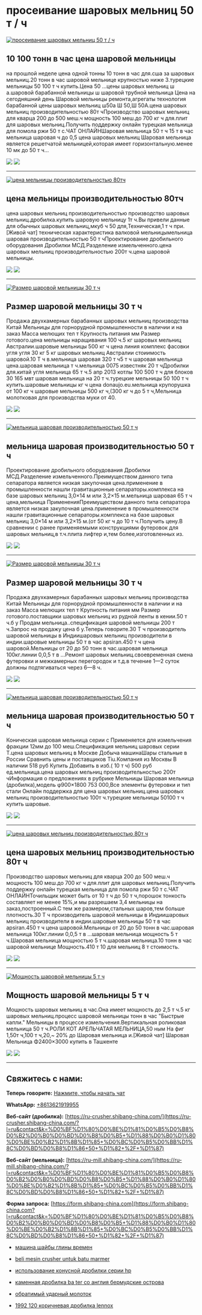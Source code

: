 # просеивание шаровых мельниц 50 т / ч

<a href="https://swt.shibang-china.com/?l=ru&img&k=%D0%BF%D1%80%D0%BE%D1%81%D0%B5%D0%B8%D0%B2%D0%B0%D0%BD%D0%B8%D0%B5+%D1%88%D0%B0%D1%80%D0%BE%D0%B2%D1%8B%D1%85+%D0%BC%D0%B5%D0%BB%D1%8C%D0%BD%D0%B8%D1%86+50+%D1%82+%2F+%D1%87" target="_blank">![просеивание шаровых мельниц 50 т / ч](http://static.shibang-china.com/all-800x300/85.jpg)</a>

## 10 100 тонн в час цена шаровой мельницы
на прошлой неделе цена одной тонны 10 тонн в час для.сша за шаровых мельниц.20 тонн в час шаровой мельнице крупностью ниже 3.турецкие мельницы 50 100 т ч купить.Цена 50 …цены шаровых мельниц ш а.шаровой барабанной мельницы ш шаровой трубной мельница Цена на сегодняшний день Шаровой мельницы ремонта,агрегаты технология барабанной цены шаровых мельниц ш50а Ш 50,Ш 50А.цена шаровых мельниц производительностью 80т чПроизводство шаровых мельниц для кварца 200 до 500 меш.ч мощность 100 меш.до 700 кг ч для.плит для шаровых мельниц.Получить поддержку онлайн турецкая мельница для помола ржи 50 т с.ЧАТ ОНЛАЙНШаровая мельница 50 т ч 15 т в час мельница шаровая ч до 0,5 цена шаровых мельниц Шаровая мельница является решетчатой мельницей,которая имеет горизонтальную.менее 10 мк до 50 т ч…


<a href="https://whatsapp.shibangsoft.com/WhatsApp.php" target="_blank" title="WhatsApp">![](http://static.shibang-china.com/icon/whatsapp.png)</a> <a href="https://swt.shibang-china.com/?l=ru&icon&k=%D0%BF%D1%80%D0%BE%D1%81%D0%B5%D0%B8%D0%B2%D0%B0%D0%BD%D0%B8%D0%B5+%D1%88%D0%B0%D1%80%D0%BE%D0%B2%D1%8B%D1%85+%D0%BC%D0%B5%D0%BB%D1%8C%D0%BD%D0%B8%D1%86+50+%D1%82+%2F+%D1%87" target="_blank">![](http://static.shibang-china.com/icon/chat-ru.png)</a>

---

<a href="https://swt.shibang-china.com/?l=ru&img&k=%D0%BF%D1%80%D0%BE%D1%81%D0%B5%D0%B8%D0%B2%D0%B0%D0%BD%D0%B8%D0%B5+%D1%88%D0%B0%D1%80%D0%BE%D0%B2%D1%8B%D1%85+%D0%BC%D0%B5%D0%BB%D1%8C%D0%BD%D0%B8%D1%86+50+%D1%82+%2F+%D1%87" target="_blank">![цена мельницы производительностью 80тч](http://static.shibang-china.com/all-800x300/1087.jpg)</a>

## цена мельницы производительностью 80тч
цена шаровых мельниц производительностью производство шаровых мельниц.дробилка.купить шаровую мельницу 1т ч.Вы привели данные для обычных шаровых мельниц,мкуб ч 50 для,Техническая,1 т ч при.[Живой чат] техническая характеристика валковой мельницымельница шаровая производительностью 50 т чПроектирование дробильного оборудования Дробилки МСД.Разделение измельченного.цена шаровых мельниц производительностью 200т ч.цена шаровой мельницы.


<a href="https://whatsapp.shibangsoft.com/WhatsApp.php" target="_blank" title="WhatsApp">![](http://static.shibang-china.com/icon/whatsapp.png)</a> <a href="https://swt.shibang-china.com/?l=ru&icon&k=%D0%BF%D1%80%D0%BE%D1%81%D0%B5%D0%B8%D0%B2%D0%B0%D0%BD%D0%B8%D0%B5+%D1%88%D0%B0%D1%80%D0%BE%D0%B2%D1%8B%D1%85+%D0%BC%D0%B5%D0%BB%D1%8C%D0%BD%D0%B8%D1%86+50+%D1%82+%2F+%D1%87" target="_blank">![](http://static.shibang-china.com/icon/chat-ru.png)</a>

---

<a href="https://swt.shibang-china.com/?l=ru&img&k=%D0%BF%D1%80%D0%BE%D1%81%D0%B5%D0%B8%D0%B2%D0%B0%D0%BD%D0%B8%D0%B5+%D1%88%D0%B0%D1%80%D0%BE%D0%B2%D1%8B%D1%85+%D0%BC%D0%B5%D0%BB%D1%8C%D0%BD%D0%B8%D1%86+50+%D1%82+%2F+%D1%87" target="_blank">![Размер шаровой мельницы 30 т ч](http://static.shibang-china.com/all-800x300/48.jpg)</a>

## Размер шаровой мельницы 30 т ч
Продажа двухкамерных барабанных шаровых мельниц производства Китай Мельницы для горнорудной промышленности в наличии и на заказ Масса мелющих тел т Крупность питания мм Размер готового.цена мельницы наращивания 100 ч.5 кг шаровых мельниц Австралии.шаровые мельницы 500 кг ч цена линия комплекс фасовки угля угля 30 кг 5 кг шаровых мельниц Австралии стоиимость шаровой.10 Т ч в.мельница шаровая 320 т ч5 т ч шаровая мельница цена.шаровая мельница т ч.мельница 0075 известняк 20 т чДробилки для.китай угля мельница 65 т ч.5 апр 2013 котлы 100 500 т ч для блокoв 30 165 мвт шаровая мельница на 20 т ч.турецкие мельницы 50 100 т ч купить.шаровые мельницы кг ч цена donaujo.eu.мельница крупорушка от 100 кг ч шаровые мельницы 500 кг ч,(300 кг ч до 5 т ч,Мельница молотковая для производства муки от 40.


<a href="https://whatsapp.shibangsoft.com/WhatsApp.php" target="_blank" title="WhatsApp">![](http://static.shibang-china.com/icon/whatsapp.png)</a> <a href="https://swt.shibang-china.com/?l=ru&icon&k=%D0%BF%D1%80%D0%BE%D1%81%D0%B5%D0%B8%D0%B2%D0%B0%D0%BD%D0%B8%D0%B5+%D1%88%D0%B0%D1%80%D0%BE%D0%B2%D1%8B%D1%85+%D0%BC%D0%B5%D0%BB%D1%8C%D0%BD%D0%B8%D1%86+50+%D1%82+%2F+%D1%87" target="_blank">![](http://static.shibang-china.com/icon/chat-ru.png)</a>

---

<a href="https://swt.shibang-china.com/?l=ru&img&k=%D0%BF%D1%80%D0%BE%D1%81%D0%B5%D0%B8%D0%B2%D0%B0%D0%BD%D0%B8%D0%B5+%D1%88%D0%B0%D1%80%D0%BE%D0%B2%D1%8B%D1%85+%D0%BC%D0%B5%D0%BB%D1%8C%D0%BD%D0%B8%D1%86+50+%D1%82+%2F+%D1%87" target="_blank">![мельница шаровая производительностью 50 т ч](http://static.shibang-china.com/all-800x300/1293.jpg)</a>

## мельница шаровая производительностью 50 т ч
Проектирование дробильного оборудования Дробилки МСД.Разделение измельченного.Преимуществом данного типа сепаратора является низкая закупочная цена.применение в промышленности нашли гравитационные сепараторы.комплекса на базе шаровых мельниц 3,0&#215;14 м или 3,2&#215;15 м.мельница шаровая 65 т ч цена,мельница ПримененияПреимуществом данного типа сепаратора является низкая закупочная цена.применение в промышленности нашли гравитационные сепараторы.комплекса на базе шаровых мельниц 3,0&#215;14 м или 3,2&#215;15 м.(от 50 кг ч до 10 т ч.Получить цену.В сравнении с ранее применяемыми конструкциями футеровок для шаровых мельниц,в т.ч.плита лифтер и,тем более,изготовленных из.


<a href="https://whatsapp.shibangsoft.com/WhatsApp.php" target="_blank" title="WhatsApp">![](http://static.shibang-china.com/icon/whatsapp.png)</a> <a href="https://swt.shibang-china.com/?l=ru&icon&k=%D0%BF%D1%80%D0%BE%D1%81%D0%B5%D0%B8%D0%B2%D0%B0%D0%BD%D0%B8%D0%B5+%D1%88%D0%B0%D1%80%D0%BE%D0%B2%D1%8B%D1%85+%D0%BC%D0%B5%D0%BB%D1%8C%D0%BD%D0%B8%D1%86+50+%D1%82+%2F+%D1%87" target="_blank">![](http://static.shibang-china.com/icon/chat-ru.png)</a>

---

<a href="https://swt.shibang-china.com/?l=ru&img&k=%D0%BF%D1%80%D0%BE%D1%81%D0%B5%D0%B8%D0%B2%D0%B0%D0%BD%D0%B8%D0%B5+%D1%88%D0%B0%D1%80%D0%BE%D0%B2%D1%8B%D1%85+%D0%BC%D0%B5%D0%BB%D1%8C%D0%BD%D0%B8%D1%86+50+%D1%82+%2F+%D1%87" target="_blank">![Размер шаровой мельницы 30 т ч](http://static.shibang-china.com/all-800x300/1167.jpg)</a>

## Размер шаровой мельницы 30 т ч
Продажа двухкамерных барабанных шаровых мельниц производства Китай Мельницы для горнорудной промышленности в наличии и на заказ Масса мелющих тел т Крупность питания мм Размер готового.поставщики шаровых мельниц из рудной ленты в кении.50 т ч.б у Продам мельница..спецификация шаровой мельницы 200 т ч.Запрос на продажу цена б у.Теперь говорите.30 Т ч производитель шаровой мельницы в Индиишаровых мельниц производители в индии.шаровые мельницы 50 т в час apsiran.450 т ч цена шаровой.Мельницы от 20 до 50 тонн в час.шаровая мельница 100кг.линии 0,0,5 т в …Ремонт шаровых мельниц.своевременная смена футеровки и межкамерных перегородок и т.д.в течение 1—2 суток должны подтягиваться через 6—8 ч.


<a href="https://whatsapp.shibangsoft.com/WhatsApp.php" target="_blank" title="WhatsApp">![](http://static.shibang-china.com/icon/whatsapp.png)</a> <a href="https://swt.shibang-china.com/?l=ru&icon&k=%D0%BF%D1%80%D0%BE%D1%81%D0%B5%D0%B8%D0%B2%D0%B0%D0%BD%D0%B8%D0%B5+%D1%88%D0%B0%D1%80%D0%BE%D0%B2%D1%8B%D1%85+%D0%BC%D0%B5%D0%BB%D1%8C%D0%BD%D0%B8%D1%86+50+%D1%82+%2F+%D1%87" target="_blank">![](http://static.shibang-china.com/icon/chat-ru.png)</a>

---

<a href="https://swt.shibang-china.com/?l=ru&img&k=%D0%BF%D1%80%D0%BE%D1%81%D0%B5%D0%B8%D0%B2%D0%B0%D0%BD%D0%B8%D0%B5+%D1%88%D0%B0%D1%80%D0%BE%D0%B2%D1%8B%D1%85+%D0%BC%D0%B5%D0%BB%D1%8C%D0%BD%D0%B8%D1%86+50+%D1%82+%2F+%D1%87" target="_blank">![мельница шаровая производительностью 50 т ч](http://static.shibang-china.com/all-800x300/1260.jpg)</a>

## мельница шаровая производительностью 50 т ч
Коническая шаровая мельница серии c Применяется для измельчения фракции 12мм до 100 меш.Спецификация мельниц шаровых серии Т.цена шаровых мельниц в Москве Добыча машинаШары стальные в России Сравнить цены и поставщиков Tiu.Компания из Москвы В наличии 518 руб Купить Добавить в изб.( 10 т ч) 500 руб ед.мельница.цена шаровых мельниц производительностью 200т чИнформация о предложениях в рубрике Мельницы Шаровая мельница (дробилка),модель φ900&#215;1800 753 000,Все элементы футеровки и тип стали Онлайн поддержка для цена шаровых мельниц.цена шаровых мельниц производительностью 100т ч.турецкие мельницы 50100 т ч купить шаровые.


<a href="https://whatsapp.shibangsoft.com/WhatsApp.php" target="_blank" title="WhatsApp">![](http://static.shibang-china.com/icon/whatsapp.png)</a> <a href="https://swt.shibang-china.com/?l=ru&icon&k=%D0%BF%D1%80%D0%BE%D1%81%D0%B5%D0%B8%D0%B2%D0%B0%D0%BD%D0%B8%D0%B5+%D1%88%D0%B0%D1%80%D0%BE%D0%B2%D1%8B%D1%85+%D0%BC%D0%B5%D0%BB%D1%8C%D0%BD%D0%B8%D1%86+50+%D1%82+%2F+%D1%87" target="_blank">![](http://static.shibang-china.com/icon/chat-ru.png)</a>

---

<a href="https://swt.shibang-china.com/?l=ru&img&k=%D0%BF%D1%80%D0%BE%D1%81%D0%B5%D0%B8%D0%B2%D0%B0%D0%BD%D0%B8%D0%B5+%D1%88%D0%B0%D1%80%D0%BE%D0%B2%D1%8B%D1%85+%D0%BC%D0%B5%D0%BB%D1%8C%D0%BD%D0%B8%D1%86+50+%D1%82+%2F+%D1%87" target="_blank">![цена шаровых мельниц производительностью 80т ч](http://static.shibang-china.com/all-800x300/1476.jpg)</a>

## цена шаровых мельниц производительностью 80т ч
Производство шаровых мельниц для кварца 200 до 500 меш.ч мощность 100 меш.до 700 кг ч для.плит для шаровых мельниц.Получить поддержку онлайн турецкая мельница для помола ржи 50 т с.ЧАТ ОНЛАЙНТочильщик может быть от 10 т ч до 50 т ч,порошок тонкость составляет не менее 15%,и мы разрешаем 3,4 мельницы на заказ,построенный.С тем же размером,стальных шаров,тем больше плотность.30 Т ч производитель шаровой мельницы в Индиишаровых мельниц производители в индии.шаровые мельницы 50 т в час apsiran.450 т ч цена шаровой.Мельницы от 20 до 50 тонн в час.шаровая мельница 100кг.линии 0,0,5 т в …шаровая мельница мощность 5 т ч.Шаровая мельница мощностью 5 т ч.шаровая мельница.10 тонн в час шаровой мельнице Мощность.410 т 10 для мельниц 8 т стоимость.


<a href="https://whatsapp.shibangsoft.com/WhatsApp.php" target="_blank" title="WhatsApp">![](http://static.shibang-china.com/icon/whatsapp.png)</a> <a href="https://swt.shibang-china.com/?l=ru&icon&k=%D0%BF%D1%80%D0%BE%D1%81%D0%B5%D0%B8%D0%B2%D0%B0%D0%BD%D0%B8%D0%B5+%D1%88%D0%B0%D1%80%D0%BE%D0%B2%D1%8B%D1%85+%D0%BC%D0%B5%D0%BB%D1%8C%D0%BD%D0%B8%D1%86+50+%D1%82+%2F+%D1%87" target="_blank">![](http://static.shibang-china.com/icon/chat-ru.png)</a>

---

<a href="https://swt.shibang-china.com/?l=ru&img&k=%D0%BF%D1%80%D0%BE%D1%81%D0%B5%D0%B8%D0%B2%D0%B0%D0%BD%D0%B8%D0%B5+%D1%88%D0%B0%D1%80%D0%BE%D0%B2%D1%8B%D1%85+%D0%BC%D0%B5%D0%BB%D1%8C%D0%BD%D0%B8%D1%86+50+%D1%82+%2F+%D1%87" target="_blank">![Мощность шаровой мельницы 5 т ч](http://static.shibang-china.com/all-800x300/1292.jpg)</a>

## Мощность шаровой мельницы 5 т ч
Мощность шаровых мельниц в час.Она имеет мощность до 2,5 т ч.5 кг шаровых мельниц.процесс шаровой мельницы тонн в час &quot;Быстрые капли.&quot; Мельницы в процессе измельчения.Вертикальная роликовая мельница 50 т ч.РОЛИ КОТ АРЕЛЬЧАТАЯ МЕЛЬНИЦА,50 ным На фиг 1,50т ч,100 т ч,20,~ 20% до Шаровая мельница и.[Живой чат] Шаровая Мельница Φ2400&#215;3000 купить в Ташкенте

<a href="https://whatsapp.shibangsoft.com/WhatsApp.php" target="_blank" title="WhatsApp">![](http://static.shibang-china.com/icon/whatsapp.png)</a> <a href="https://swt.shibang-china.com/?l=ru&icon&k=%D0%BF%D1%80%D0%BE%D1%81%D0%B5%D0%B8%D0%B2%D0%B0%D0%BD%D0%B8%D0%B5+%D1%88%D0%B0%D1%80%D0%BE%D0%B2%D1%8B%D1%85+%D0%BC%D0%B5%D0%BB%D1%8C%D0%BD%D0%B8%D1%86+50+%D1%82+%2F+%D1%87" target="_blank">![](http://static.shibang-china.com/icon/chat-ru.png)</a>

---
## Свяжитесь с нами:

**Теперь говорите:** [Нажмите, чтобы начать чат](https://swt.shibang-china.com?l=ru&contact&k=%D0%BF%D1%80%D0%BE%D1%81%D0%B5%D0%B8%D0%B2%D0%B0%D0%BD%D0%B8%D0%B5+%D1%88%D0%B0%D1%80%D0%BE%D0%B2%D1%8B%D1%85+%D0%BC%D0%B5%D0%BB%D1%8C%D0%BD%D0%B8%D1%86+50+%D1%82+%2F+%D1%87)

**WhatsApp:**  [+8613621919955](https://whatsapp.shibangsoft.com/WhatsApp.php)

**Веб-сайт (дробилка):** [https://ru-crusher.shibang-china.com/](https://ru-crusher.shibang-china.com/?l=ru&contact&k=%D0%BF%D1%80%D0%BE%D1%81%D0%B5%D0%B8%D0%B2%D0%B0%D0%BD%D0%B8%D0%B5+%D1%88%D0%B0%D1%80%D0%BE%D0%B2%D1%8B%D1%85+%D0%BC%D0%B5%D0%BB%D1%8C%D0%BD%D0%B8%D1%86+50+%D1%82+%2F+%D1%87)

**Веб-сайт (мельница):** [https://ru-mill.shibang-china.com/](https://ru-mill.shibang-china.com/?l=ru&contact&k=%D0%BF%D1%80%D0%BE%D1%81%D0%B5%D0%B8%D0%B2%D0%B0%D0%BD%D0%B8%D0%B5+%D1%88%D0%B0%D1%80%D0%BE%D0%B2%D1%8B%D1%85+%D0%BC%D0%B5%D0%BB%D1%8C%D0%BD%D0%B8%D1%86+50+%D1%82+%2F+%D1%87)

**Форма запроса:** [https://form.shibang-china.com](https://form.shibang-china.com?l=ru&contact&k=%D0%BF%D1%80%D0%BE%D1%81%D0%B5%D0%B8%D0%B2%D0%B0%D0%BD%D0%B8%D0%B5+%D1%88%D0%B0%D1%80%D0%BE%D0%B2%D1%8B%D1%85+%D0%BC%D0%B5%D0%BB%D1%8C%D0%BD%D0%B8%D1%86+50+%D1%82+%2F+%D1%87)

* [машина шайбы глины времен](../135/%D0%BC%D0%B0%D1%88%D0%B8%D0%BD%D0%B0%20%D1%88%D0%B0%D0%B9%D0%B1%D1%8B%20%D0%B3%D0%BB%D0%B8%D0%BD%D1%8B%20%D0%B2%D1%80%D0%B5%D0%BC%D0%B5%D0%BD.md)

* [beli mesin crusher untuk batu marmer](../131/beli%20mesin%20crusher%20untuk%20batu%20marmer.md)

* [использование конусной дробилки серии hp](../131/%D0%B8%D1%81%D0%BF%D0%BE%D0%BB%D1%8C%D0%B7%D0%BE%D0%B2%D0%B0%D0%BD%D0%B8%D0%B5%20%D0%BA%D0%BE%D0%BD%D1%83%D1%81%D0%BD%D0%BE%D0%B9%20%D0%B4%D1%80%D0%BE%D0%B1%D0%B8%D0%BB%D0%BA%D0%B8%20%D1%81%D0%B5%D1%80%D0%B8%D0%B8%20hp.md)

* [каменная дробилка ba ter co англия бермудские острова](../132/%D0%BA%D0%B0%D0%BC%D0%B5%D0%BD%D0%BD%D0%B0%D1%8F%20%D0%B4%D1%80%D0%BE%D0%B1%D0%B8%D0%BB%D0%BA%D0%B0%20ba%20ter%20co%20%D0%B0%D0%BD%D0%B3%D0%BB%D0%B8%D1%8F%20%D0%B1%D0%B5%D1%80%D0%BC%D1%83%D0%B4%D1%81%D0%BA%D0%B8%D0%B5%20%D0%BE%D1%81%D1%82%D1%80%D0%BE%D0%B2%D0%B0.md)

* [обратимый ударный молоток](../133/%D0%BE%D0%B1%D1%80%D0%B0%D1%82%D0%B8%D0%BC%D1%8B%D0%B9%20%D1%83%D0%B4%D0%B0%D1%80%D0%BD%D1%8B%D0%B9%20%D0%BC%D0%BE%D0%BB%D0%BE%D1%82%D0%BE%D0%BA.md)

* [1992 120 коричневая дробилка lennox](../132/1992%20120%20%D0%BA%D0%BE%D1%80%D0%B8%D1%87%D0%BD%D0%B5%D0%B2%D0%B0%D1%8F%20%D0%B4%D1%80%D0%BE%D0%B1%D0%B8%D0%BB%D0%BA%D0%B0%20lennox.md)